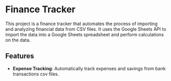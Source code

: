 # Finance Tracker

This project is a finance tracker that automates the process of importing and analyzing financial data from CSV files. It uses the Google Sheets API to import the data into a Google Sheets spreadsheet and perform calculations on the data.

## Features

- **Expense Tracking**: Automatically track expenses and savings from bank transactions csv files.
